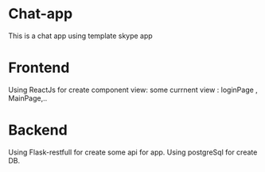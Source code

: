 # Chat-app
This is a chat app using template skype app
# Frontend
Using ReactJs for create component view: some currnent view : loginPage , MainPage,..
# Backend
Using Flask-restfull for create some api for app. Using postgreSql for create DB.

